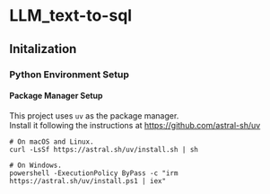 # LLM_text-to-sql

## Initalization

### Python Environment Setup 

#### Package Manager Setup

This project uses `uv` as the package manager.<br>Install it following the instructions at https://github.com/astral-sh/uv

```
# On macOS and Linux.
curl -LsSf https://astral.sh/uv/install.sh | sh

# On Windows.
powershell -ExecutionPolicy ByPass -c "irm https://astral.sh/uv/install.ps1 | iex"
```